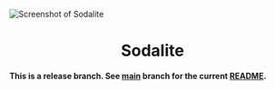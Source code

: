 ![Screenshot of Sodalite](https://git.zio.sh/sodaliterocks/lfs/media/branch/main/graphics/screenshot/screenshot.png?u=7)

<h1 align="center">
    Sodalite
</h1>

  <strong>This is a release branch. See <a href="https://github.com/sodaliterocks/sodalite/tree/main">main</a> branch for the current <a href="https://github.com/sodaliterocks/sodalite/blob/main/README.md">README</a>.</strong>
